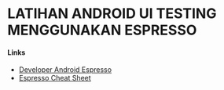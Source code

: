 # LATIHAN ANDROID UI TESTING MENGGUNAKAN ESPRESSO

#### Links
- [Developer Android Espresso](https://developer.android.com/training/testing/espresso)
- [Espresso Cheat Sheet](https://developer.android.com/training/testing/espresso/cheat-sheet)